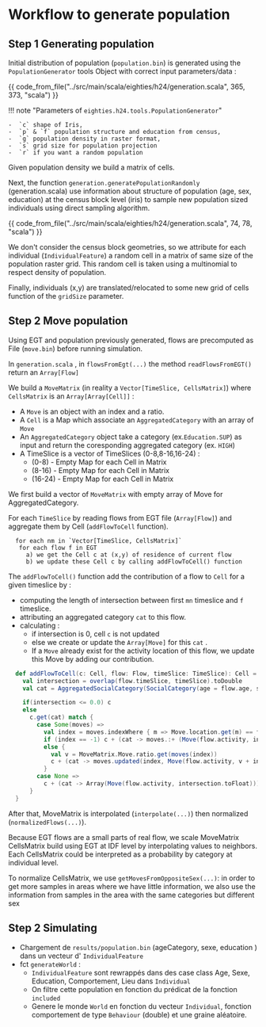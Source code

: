 # Workflow to generate population


## Step 1 Generating population

Initial distribution of population (`population.bin`) is generated using the `PopulationGenerator` tools Object with correct input parameters/data :

{{ code_from_file("../src/main/scala/eighties/h24/generation.scala", 365, 373, "scala") }}

!!! note "Parameters of `eighties.h24.tools.PopulationGenerator`"

    -  `c` shape of Iris,
    -  `p` & `f` population structure and education from census,
    -  `g` population density in raster format,
    -  `s` grid size for population projection
    -  `r` if you want a random population

Given population density we build a matrix of cells.

Next, the function `generation.generatePopulationRandomly` (generation.scala) use information about structure of population (age, sex, education) at the census block level (iris) to sample new population sized individuals using direct sampling algorithm.

{{ code_from_file("../src/main/scala/eighties/h24/generation.scala", 74, 78, "scala") }}

We don't consider the census block geometries, so we attribute for each individual (`IndividualFeature`) a random cell in a matrix of same size of the population raster grid. This random cell is taken using a multinomial to respect density of population.

Finally, individuals (x,y) are translated/relocated to some new grid of cells function of the `gridSize` parameter.

## Step 2 Move population

Using EGT and population previously generated, flows are precomputed as File (`move.bin`) before running simulation.

In `generation.scala` , in `flowsFromEgt(...)` the method `readFlowsFromEGT()` return an `Array[Flow]`

We build a `MoveMatrix` (in reality a `Vector[TimeSlice, CellsMatrix]`) where `CellsMatrix` is an `Array[Array[Cell]]`  :

- A `Move` is an object with an index and a ratio.
- A `Cell` is a Map which associate an `AggregatedCategory` with an array of `Move`
- An `AggregatedCategory` object take a category (ex.`Education.SUP`) as input and return the coresponding aggregated category (ex. `HIGH`)
- A TimeSlice is a vector of TimeSlices (0-8,8-16,16-24) :
    - (0-8) - Empty Map for each Cell in Matrix
    - (8-16) - Empty Map for each Cell in Matrix
    - (16-24) - Empty Map for each Cell in Matrix

We first build a vector of `MoveMatrix` with empty array of Move for AggregatedCategory.

For each `TimeSlice` by reading flows from EGT file (`Array[Flow]`) and aggregate them by Cell (`addFlowToCell` function).

```
  for each nm in `Vector[TimeSlice, CellsMatrix]`  
   for each flow f in EGT  
     a) we get the Cell c at (x,y) of residence of current flow 
     b) we update these Cell c by calling addFlowToCell() function
``` 

The `addFlowToCell()` function add the contribution of a flow to `Cell` for a given timeslice by :
- computing the length of intersection between first `mn` timeslice and `f` timeslice.
- attributing an aggregated category `cat` to this flow.
- calculating :
    - if intersection is 0, cell `c` is not updated
    - else we create or update the `Array[Move]` for this `cat` .
    - If a `Move` already exist for the activity location of this flow, we update this Move by adding our contribution.

```scala
  def addFlowToCell(c: Cell, flow: Flow, timeSlice: TimeSlice): Cell = {
    val intersection = overlap(flow.timeSlice, timeSlice).toDouble
    val cat = AggregatedSocialCategory(SocialCategory(age = flow.age, sex = flow.sex, education = flow.education))

    if(intersection <= 0.0) c
    else
      c.get(cat) match {
        case Some(moves) =>
          val index = moves.indexWhere { m => Move.location.get(m) == flow.activity }
          if (index == -1) c + (cat -> moves.:+ (Move(flow.activity, intersection.toFloat)))
          else {
            val v = MoveMatrix.Move.ratio.get(moves(index))
            c + (cat -> moves.updated(index, Move(flow.activity, v + intersection.toFloat)))
          }
        case None =>
          c + (cat -> Array(Move(flow.activity, intersection.toFloat)))
      }
  }
```

After that, MoveMatrix is interpolated (`interpolate(...)`) then normalized (`normalizedFlows(...)`).

Because EGT flows are a small parts of real flow, we scale MoveMatrix CellsMatrix build using EGT at IDF level by interpolating values to neighbors. Each CellsMatrix could be interpreted as a probability by category at individual level.

To normalize CellsMatrix, we use `getMovesFromOppositeSex(...)`: in order to get more samples in areas where we have little information, we also use the information from samples in the area with the same categories but different sex



## Step 2 Simulating


- Chargement de `results/population.bin`   (ageCategory, sexe, education ) dans un vecteur d' `IndividualFeature`
- fct `generateWorld` :
    - `IndividualFeature` sont rewrappés dans des case class Age, Sexe, Education, Comportement, Lieu dans `Individual`
    - On filtre cette population en fonction du prédicat de la fonction `included`
    - Genere le monde `World` en fonction du vecteur `Individual`, fonction comportement de type `Behaviour` (double) et une graine  aléatoire. 
 



